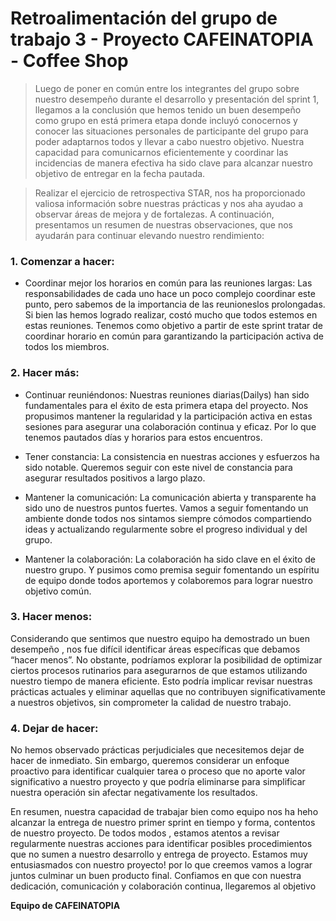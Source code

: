 # Retroalimentación del grupo de trabajo 3 - Proyecto CAFEINATOPIA - Coffee Shop

>Luego de poner en común entre los integrantes del grupo sobre nuestro desempeño  durante el desarrollo y presentación del sprint 1, llegamos a la conclusión que hemos tenido un buen desempeño como grupo en está primera etapa donde incluyó conocernos y conocer las situaciones personales de participante del grupo para poder adaptarnos todos y llevar a cabo nuestro objetivo. 
>Nuestra capacidad para comunicarnos eficientemente y coordinar las incidencias de manera efectiva ha sido clave para alcanzar nuestro objetivo de entregar en la fecha pautada.

>Realizar el ejercicio de retrospectiva STAR, nos ha proporcionado valiosa información sobre nuestras prácticas y nos aha ayudao a observar áreas de mejora y de fortalezas. A continuación, presentamos un resumen de nuestras observaciones, que nos ayudarán para continuar elevando nuestro rendimiento:

### **1. Comenzar a hacer:**
- Coordinar mejor los horarios en común para las reuniones largas: Las responsabilidades de cada uno hace un poco complejo coordinar este punto, pero sabemos de la importancia de las reunioneslos prolongadas. Si bien las hemos logrado realizar, costó mucho que todos estemos en estas reuniones. Tenemos como objetivo a partir de este sprint tratar de coordinar horario en común para  garantizando la participación activa de todos los miembros.

### **2. Hacer más:**
- Continuar reuniéndonos: Nuestras reuniones diarias(Dailys) han sido fundamentales para el éxito de esta primera etapa del proyecto. Nos propusimos mantener la regularidad y la participación activa en estas sesiones para asegurar una colaboración continua y eficaz. Por lo que tenemos pautados días y horarios para estos encuentros.

- Tener constancia: La consistencia en nuestras acciones y esfuerzos ha sido notable. Queremos seguir con este nivel de constancia para asegurar resultados positivos a largo plazo.

- Mantener la comunicación: La comunicación abierta y transparente ha sido uno de nuestros puntos fuertes. Vamos a seguir fomentando un ambiente donde todos nos sintamos siempre cómodos compartiendo ideas y actualizando regularmente sobre el progreso individual y del grupo.

- Mantener la colaboración: La colaboración ha sido clave en el éxito de nuestro grupo. Y pusimos como premisa seguir  fomentando un espíritu de equipo donde todos aportemos y colaboremos para lograr nuestro objetivo común.

### **3. Hacer menos:**
Considerando que sentimos que nuestro equipo ha demostrado un buen desempeño , nos fue difícil identificar áreas específicas que debamos “hacer menos”. No obstante, podríamos explorar la posibilidad de optimizar ciertos procesos rutinarios para asegurarnos de que estamos utilizando nuestro tiempo de manera eficiente. Esto podría implicar revisar nuestras prácticas actuales y eliminar aquellas que no contribuyen significativamente a nuestros objetivos, sin comprometer la calidad de nuestro trabajo.

### **4. Dejar de hacer:**
No hemos observado prácticas perjudiciales que necesitemos dejar de hacer de inmediato. Sin embargo, queremos considerar un enfoque proactivo para identificar cualquier tarea o proceso que no aporte valor significativo a nuestro proyecto y que podría eliminarse para simplificar nuestra operación sin afectar negativamente los resultados.

En resumen, nuestra capacidad de trabajar bien como equipo nos ha heho alcanzar la entrega de nuestro primer sprint en tiempo y forma, contentos de nuestro proyecto. De todos modos , estamos atentos a revisar regularmente nuestras acciones para identificar posibles procedimientos que no sumen a nuestro desarrollo y entrega de proyecto.
Estamos muy entusiasmados con nuestro proyecto! por lo que creemos vamos a  lograr juntos culminar un buen producto final. Confiamos en que con nuestra dedicación, comunicación y colaboración continua, llegaremos al objetivo

**Equipo de CAFEINATOPIA**